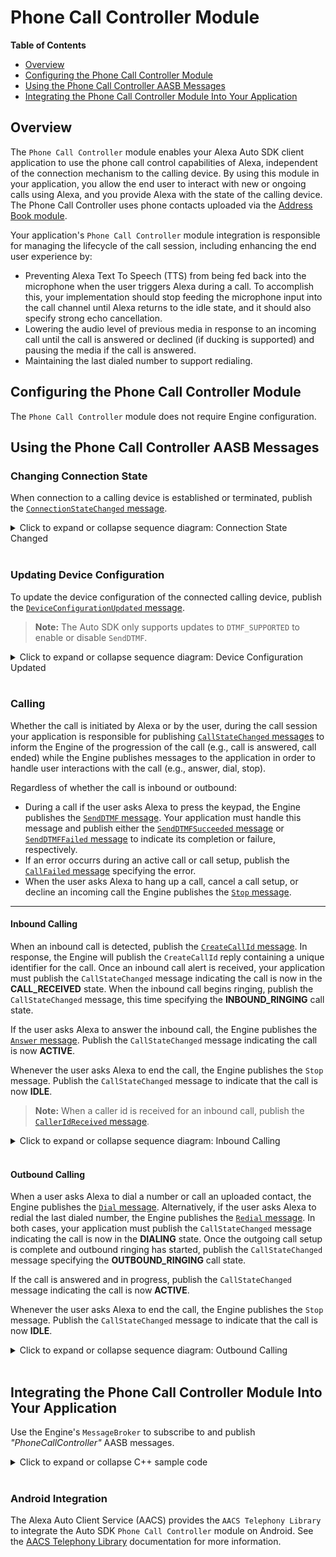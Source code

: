 # Phone Call Controller Module

**Table of Contents**

* [Overview](#overview)
* [Configuring the Phone Call Controller Module](#configuring-the-phone-call-controller-module)
* [Using the Phone Call Controller AASB Messages](#using-the-phone-call-controller-aasb-messages)
* [Integrating the Phone Call Controller Module Into Your Application](#integrating-the-phone-call-controller-module-into-your-application)


## Overview <a id="overview"></a>

The `Phone Call Controller` module enables your Alexa Auto SDK client application to use the phone call control capabilities of Alexa, independent of the connection mechanism to the calling device. By using this module in your application, you allow the end user to interact with new or ongoing calls using Alexa, and you provide Alexa with the state of the calling device. The Phone Call Controller uses phone contacts uploaded via the [Address Book module](../address-book/README.md).

Your application's `Phone Call Controller` module integration is responsible for managing the lifecycle of the call session, including enhancing the end user experience by:

* Preventing Alexa Text To Speech (TTS) from being fed back into the microphone when the user triggers Alexa during a call. To accomplish this, your implementation should stop feeding the microphone input into the call channel until Alexa returns to the idle state, and it should also specify strong echo cancellation.
* Lowering the audio level of previous media in response to an incoming call until the call is answered or declined (if ducking is supported) and pausing the media if the call is answered.
* Maintaining the last dialed number to support redialing.


## Configuring the Phone Call Controller Module <a id="configuring-the-phone-call-controller-module"></a>

The `Phone Call Controller` module does not require Engine configuration.


## Using the Phone Call Controller AASB Messages <a id="using-the-phone-call-controller-aasb-messages"></a>

### Changing Connection State 

When connection to a calling device is established or terminated, publish the [`ConnectionStateChanged` message](https://alexa.github.io/alexa-auto-sdk/docs/sdk-docs/modules/phone-control/aasb-docs/PhoneCallController/index.html#connectionstatechanged).

<details markdown="1"><summary>Click to expand or collapse sequence diagram: Connection State Changed</summary>
<br></br>

![Connection State Changed](./assets/aac-pcc-connection-state-changed.png)
</details>

</br>

### Updating Device Configuration

To update the device configuration of the connected calling device, publish the [`DeviceConfigurationUpdated` message](https://alexa.github.io/alexa-auto-sdk/docs/sdk-docs/modules/phone-control/aasb-docs/PhoneCallController/index.html#deviceconfigurationupdated).

> **Note:** The Auto SDK only supports updates to `DTMF_SUPPORTED` to enable or disable `SendDTMF`.

<details markdown="1"><summary>Click to expand or collapse sequence diagram: Device Configuration Updated</summary>
<br></br>

![Device Configuration Updated](./assets/aac-pcc-device-configuration-updated.png)
</details>

</br>

### Calling 

Whether the call is initiated by Alexa or by the user, during the call session your application is responsible for publishing [`CallStateChanged` messages](https://alexa.github.io/alexa-auto-sdk/docs/sdk-docs/modules/phone-control/aasb-docs/PhoneCallController/index.html#callstatechanged) to inform the Engine of the progression of the call (e.g., call is answered, call ended) while the Engine publishes messages to the application in order to handle user interactions with the call (e.g., answer, dial, stop).  

Regardless of whether the call is inbound or outbound:
* During a call if the user asks Alexa to press the keypad, the Engine publishes the [`SendDTMF` message](https://alexa.github.io/alexa-auto-sdk/docs/sdk-docs/modules/phone-control/aasb-docs/PhoneCallController/index.html#senddtmf). Your application must handle this message and publish either the [`SendDTMFSucceeded` message](https://alexa.github.io/alexa-auto-sdk/docs/sdk-docs/modules/phone-control/aasb-docs/PhoneCallController/index.html#senddtmfsucceeded) or [`SendDTMFFailed` message](https://alexa.github.io/alexa-auto-sdk/docs/sdk-docs/modules/phone-control/aasb-docs/PhoneCallController/index.html#senddtmffailed) to indicate its completion or failure, respectively.
* If an error occurrs during an active call or call setup, publish the [`CallFailed` message](https://alexa.github.io/alexa-auto-sdk/docs/sdk-docs/modules/phone-control/aasb-docs/PhoneCallController/index.html#callfailed) specifying the error. 
* When the user asks Alexa to hang up a call, cancel a call setup, or decline an incoming call the Engine publishes the [`Stop` message](https://alexa.github.io/alexa-auto-sdk/docs/sdk-docs/modules/phone-control/aasb-docs/PhoneCallController/index.html#stop).

---

#### Inbound Calling

When an inbound call is detected, publish the [`CreateCallId` message](https://alexa.github.io/alexa-auto-sdk/docs/sdk-docs/modules/phone-control/aasb-docs/PhoneCallController/index.html#createcallid). In response, the Engine will publish the `CreateCallId` reply containing a unique identifier for the call. Once an inbound call alert is received, your application must publish the `CallStateChanged` message indicating the call is now in the **CALL_RECEIVED** state. When the inbound call begins ringing, publish the `CallStateChanged` message, this time specifying the **INBOUND_RINGING** call state. 

If the user asks Alexa to answer the inbound call, the Engine publishes the [`Answer` message](https://alexa.github.io/alexa-auto-sdk/docs/sdk-docs/modules/phone-control/aasb-docs/PhoneCallController/index.html#answer). Publish the `CallStateChanged` message indicating the call is now **ACTIVE**.

Whenever the user asks Alexa to end the call, the Engine publishes the `Stop` message. Publish the `CallStateChanged` message to indicate that the call is now **IDLE**.

> **Note:** When a caller id is received for an inbound call, publish the [`CallerIdReceived` message](https://alexa.github.io/alexa-auto-sdk/docs/sdk-docs/modules/phone-control/aasb-docs/PhoneCallController/index.html#calleridreceived). 

<details markdown="1"><summary>Click to expand or collapse sequence diagram: Inbound Calling</summary>
<br></br>

![Inbound Calling](./assets/aac-pcc-inbound-call.png)
</details>

</br>

#### Outbound Calling

When a user asks Alexa to dial a number or call an uploaded contact, the Engine publishes the [`Dial` message](https://alexa.github.io/alexa-auto-sdk/docs/sdk-docs/modules/phone-control/aasb-docs/PhoneCallController/index.html#dial). Alternatively, if the user asks Alexa to redial the last dialed number, the Engine publishes the [`Redial` message](https://alexa.github.io/alexa-auto-sdk/docs/sdk-docs/modules/phone-control/aasb-docs/PhoneCallController/index.html#redial). In both cases, your application must publish the `CallStateChanged` message indicating the call is now in the **DIALING** state. Once the outgoing call setup is complete and outbound ringing has started, publish the `CallStateChanged` message specifying the **OUTBOUND_RINGING** call state. 

If the call is answered and in progress, publish the `CallStateChanged` message indicating the call is now **ACTIVE**.

Whenever the user asks Alexa to end the call, the Engine publishes the `Stop` message. Publish the `CallStateChanged` message to indicate that the call is now **IDLE**.

<details markdown="1"><summary>Click to expand or collapse sequence diagram: Outbound Calling</summary>
<br></br>

![Outbound Calling](./assets/aac-pcc-outbound-call.png)
</details>

</br>

## Integrating the Phone Call Controller Module Into Your Application <a id = "integrating-the-phone-call-controller-module-into-your-application"></a>

Use the Engine's `MessageBroker` to subscribe to and publish *"PhoneCallController"* AASB messages.

<details markdown="1"><summary>Click to expand or collapse C++ sample code</summary>

<br></br>

```cpp
#include <AACE/Core/MessageBroker.h>

#include <AASB/Message/PhoneCallController/PhoneCallController/CallError.h>
#include <AASB/Message/PhoneCallController/PhoneCallController/CallState.h>
#include <AASB/Message/PhoneCallController/PhoneCallController/CallingDeviceConfigurationProperty.h>
#include <AASB/Message/PhoneCallController/PhoneCallController/ConnectionState.h>
#include <AASB/Message/PhoneCallController/PhoneCallController/DTMFError.h>

#include <AASB/Message/PhoneCallController/PhoneCallController/AnswerMessage.h>
#include <AASB/Message/PhoneCallController/PhoneCallController/CallerIdReceivedMessage.h>
#include <AASB/Message/PhoneCallController/PhoneCallController/CallFailedMessage.h>
#include <AASB/Message/PhoneCallController/PhoneCallController/CallStateChangedMessage.h>
#include <AASB/Message/PhoneCallController/PhoneCallController/ConnectionStateChangedMessage.h>
#include <AASB/Message/PhoneCallController/PhoneCallController/CreateCallIdMessage.h>
#include <AASB/Message/PhoneCallController/PhoneCallController/DeviceConfigurationUpdatedMessage.h>
#include <AASB/Message/PhoneCallController/PhoneCallController/DialMessage.h>
#include <AASB/Message/PhoneCallController/PhoneCallController/RedialMessage.h>
#include <AASB/Message/PhoneCallController/PhoneCallController/SendDTMFMessage.h>
#include <AASB/Message/PhoneCallController/PhoneCallController/SendDTMFFailedMessage.h>
#include <AASB/Message/PhoneCallController/PhoneCallController/SendDTMFSucceededMessage.h>
#include <AASB/Message/PhoneCallController/PhoneCallController/StopMessage.h>

#include <nlohmann/json.hpp>
using json = nlohmann::json;

class MyPhoneCallControllerHandler {

    // Subscribe to messages from the Engine
    void MyPhoneCallControllerHandler::subscribeToAASBMessages() {
    m_messageBroker->subscribe(
        [=](const std::string& message) { handleAnswerMessage(message); },
        AnswerMessage::topic(),
        AnswerMessage::action());
    m_messageBroker->subscribe(
        [=](const std::string& message) { handleDialMessage(message); },
        DialMessage::topic(),
        DialMessage::action());
    m_messageBroker->subscribe(
        [=](const std::string& message) { handleRedialMessage(message); },
        RedialMessage::topic(),
        RedialMessage::action());
    m_messageBroker->subscribe(
        [=](const std::string& message) { handleSendDMTFMessage(message); },
        SendDTMFMessage::topic(),
        SendDTMFMessage::action());
    m_messageBroker->subscribe(
        [=](const std::string& message) { handleStopMessage(message); },
        StopMessage::topic(),
        StopMessage::action());
    m_messageBroker->subscribe(
        [=](const std::string& message) { handleCreateCallIdReplyMessage(message); },
        CreateCallIdMessageReply::topic(),
        CreateCallIdMessageReply::action());
    }

    // Handle the Answer message from the Engine
    void MyPhoneCallControllerHandler::handleAnswerMessage(const std::string& message) {
        AnswerMessage msg = json::parse(message);
        answer(msg.payload.payload);
    }

    // Handle the Dial message from the Engine
    void MyPhoneCallControllerHandler::handleDialMessage(const std::string& message) {
        AnswerMessage msg = json::parse(message);
        std::string payload = msg.payload.payload;
        dial(msg.payload.payload);
    }

    // Handle the Redial message from the Engine
    void MyPhoneCallControllerHandler::handleRedialMessage(const std::string& message) {
        AnswerMessage msg = json::parse(message);
        redial(msg.payload.payload);
    }

    // Handle the SendDTMF message from the Engine
    void MyPhoneCallControllerHandler::handleSendDMTFMessage(const std::string& message) {
        SendDTMFMessage msg = json::parse(message);
        sendDTMF(msg.payload.payload);
    }

    // Handle the Stop message from the Engine
    void MyPhoneCallControllerHandler::handleStopMessage(const std::string& message) {
        StopMessage msg = json::parse(message);
        stop(msg.payload.payload);
    }

    // Handle the CreateCallId reply message from the Engine
    void MyPhoneCallControllerHandler::handleCreateCallIdReplyMessage(const std::string& message) {
        CreateCallIdMessageReply msg = json::parse(message);
        std::string messageId = msg.header.messageDescription.replyToId;
        std::string callId = msg.payload.callId;

        // ...Handle the generated call id...
    }

    // When an error occurrs during an active call or call setup, publish a CallFailed
    // message to the Engine
    void MyPhoneCallControllerHandler::callFailed(
        const std::string& callId,
        CallError code,
        const std::string& message) {
        CallFailedMessage msg;
        msg.payload.callId = callId;
        msg.payload.code = code;
        msg.payload.message = message;
        m_messageBroker->publish(msg.toString());
    }

    // When the call state changes, publish a CallStateChanged message to the Engine
    void MyPhoneCallControllerHandler::callStateChanged(
        CallState state,
        const std::string& callId,
        const std::string& callerId) {
        CallStateChangedMessage msg;
        msg.payload.state = state;
        msg.payload.callId = callId;
        msg.payload.callerId = callerId;
        m_messageBroker->publish(msg.toString());
    }

    // When a caller id is received for an inbound call, publish a CallerIdReceived
    // message to the Engine
    void MyPhoneCallControllerHandler::callerIdReceived(const std::string& callId, const std::string& callerId) {
        CallerIdReceivedMessage msg;
        msg.payload.callId = callId;
        msg.payload.callerId = callerId;
        m_messageBroker->publish(msg.toString());
    }

    // When connection to a calling device is established or broken, publish a
    // ConnectionStateChanged message to the Engine
    void MyPhoneCallControllerHandler::connectionStateChanged(ConnectionState state) {
        ConnectionStateChangedMessage msg;
        msg.payload.state = state;
        m_messageBroker->publish(msg.toString());
    }

    // To generate an identifier for a call, publish a CreateCallId message to the Engine
    std::string MyPhoneCallControllerHandler::createCallId() {
        CreateCallIdMessage msg;
        m_messageBroker->publish(msg.toString());

        // The Engine will send the CreateCallIdReply message
        // Return the unique identifier from reply message payload
    }

    // When a feature of the calling device changes, publish a
    // DeviceConfigurationUpdated message to the Engine
    void MyPhoneCallControllerHandler::deviceConfigurationUpdated(
        std::unordered_map<CallingDeviceConfigurationProperty, bool> configurationMap) {
        json configuration;
        for (auto it: configurationMap) {
            configuration[configurationFeatureToString(it.first)] = it.second;
        }

        DeviceConfigurationUpdatedMessage msg;
        msg.payload.configurationMap = configuration.dump();
        m_messageBroker->publish(msg.toString());
    }

    // When the DTMF signal is delivered, publish a SendDTMFSucceeded message to the Engine
    void MyPhoneCallControllerHandler::sendDTMFSucceeded(const std::string& callId) {
        SendDTMFSucceededMessage msg;
        msg.payload.callId = callId;
        m_messageBroker->publish(msg.toString());
    }

    // When sending the DTMF signal failed, publish a SendDTMFFailed message to the Engine
    void MyPhoneCallControllerHandler::sendDTMFFailed(
        const std::string& callId,
        DTMFError code,
        const std::string& message) {
        SendDTMFFailedMessage msg;
        msg.payload.callId = callId;
        msg.payload.code = code;
        msg.payload.message = message;
        m_messageBroker->publish(msg.toString());
    }

    void MyPhoneCallControllerHandler::answer(const std::string& payload) {
        // Answer the inbound call
    }

    void MyPhoneCallControllerHandler::dial(const std::string& payload) {
        // Initiate an outbound call
    }

    void MyPhoneCallControllerHandler::redial(const std::string& payload) {
        // Initiate an outbound call
    }

    void MyPhoneCallControllerHandler::stop(const std::string& payload) {
        // Stop the call
    }

    void MyPhoneCallControllerHandler::sendDTMF(const std::string& payload) {
        // Send a DTMF signal
    }

    // Implement to convert CallingDeviceConfigurationProperty to string 
    std::string MyPhoneCallControllerHandler::configurationFeatureToString(CallingDeviceConfigurationProperty feature);

};

```

</details>

</br>

### Android Integration

The Alexa Auto Client Service (AACS) provides the `AACS Telephony Library` to integrate the Auto SDK `Phone Call Controller` module on Android. See the [AACS Telephony Library](../../aacs/android/app-components/alexa-auto-telephony/README.md) documentation for more information.